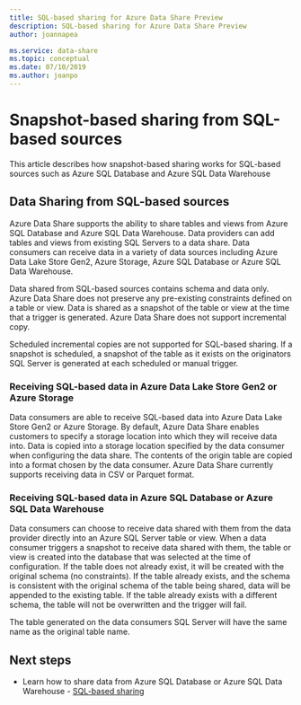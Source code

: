 ```yaml
---
title: SQL-based sharing for Azure Data Share Preview  
description: SQL-based sharing for Azure Data Share Preview   
author: joannapea

ms.service: data-share
ms.topic: conceptual
ms.date: 07/10/2019
ms.author: joanpo
---
```


# Snapshot-based sharing from SQL-based sources

This article describes how snapshot-based sharing works for SQL-based sources such as Azure SQL Database and Azure SQL Data Warehouse

## Data Sharing from SQL-based sources
Azure Data Share supports the ability to share tables and views from Azure SQL Database and Azure SQL Data Warehouse. Data providers can add tables and views from existing SQL Servers to a data share. Data consumers can receive data in a variety of data sources including Azure Data Lake Store Gen2, Azure Storage, Azure SQL Database or Azure SQL Data Warehouse. 

Data shared from SQL-based sources contains schema and data only. Azure Data Share does not preserve any pre-existing constraints defined on a table or view. Data is shared as a snapshot of the table or view at the time that a trigger is generated. Azure Data Share does not support incremental copy.

Scheduled incremental copies are not supported for SQL-based sharing. If a snapshot is scheduled, a snapshot of the table as it exists on the originators SQL Server is generated at each scheduled or manual trigger.

### Receiving SQL-based data in Azure Data Lake Store Gen2 or Azure Storage
Data consumers are able to receive SQL-based data into Azure Data Lake Store Gen2 or Azure Storage. By default, Azure Data Share enables customers to specify a storage location into which they will receive data into. Data is copied into a storage location specified by the data consumer when configuring the data share. The contents of the origin table are copied into a format chosen by the data consumer. Azure Data Share currently supports receiving data in CSV or Parquet format. 

### Receiving SQL-based data in Azure SQL Database or Azure SQL Data Warehouse
Data consumers can choose to receive data shared with them from the data provider directly into an Azure SQL Server table or view. When a data consumer triggers a snapshot to receive data shared with them, the table or view is created into the database that was selected at the time of configuration. If the table does not already exist, it will be created with the original schema (no constraints). If the table already exists, and the schema is consistent with the original schema of the table being shared, data will be appended to the existing table. If the table already exists with a different schema, the table will not be overwritten and the trigger will fail. 

The table generated on the data consumers SQL Server will have the same name as the original table name. 

## Next steps

- Learn how to share data from Azure SQL Database or Azure SQL Data Warehouse - [SQL-based sharing](share-sql-data.md)

